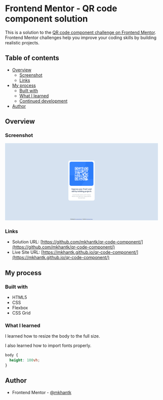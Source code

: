 # Frontend Mentor - QR code component solution

This is a solution to the [QR code component challenge on Frontend Mentor](https://www.frontendmentor.io/challenges/qr-code-component-iux_sIO_H). Frontend Mentor challenges help you improve your coding skills by building realistic projects. 

## Table of contents

- [Overview](#overview)
  - [Screenshot](#screenshot)
  - [Links](#links)
- [My process](#my-process)
  - [Built with](#built-with)
  - [What I learned](#what-i-learned)
  - [Continued development](#continued-development)
- [Author](#author)


## Overview

### Screenshot

![](/images/Screenshot%202024-04-06%20at%2018-16-06%20Frontend%20Mentor%20QR%20code%20component.png)


### Links

- Solution URL: [https://github.com/mkhantk/qr-code-component/](https://github.com/mkhantk/qr-code-component/)
- Live Site URL: [https://mkhantk.github.io/qr-code-component/](https://mkhantk.github.io/qr-code-component/)

## My process

### Built with

- HTML5
- CSS 
- Flexbox
- CSS Grid


### What I learned

I learned how to resize the body to the full size.

I also learned how to import fonts properly. 

```css
body {
  height: 100vh;
}
```


## Author

- Frontend Mentor - [@mkhantk](https://www.frontendmentor.io/profile/mkhantk)

